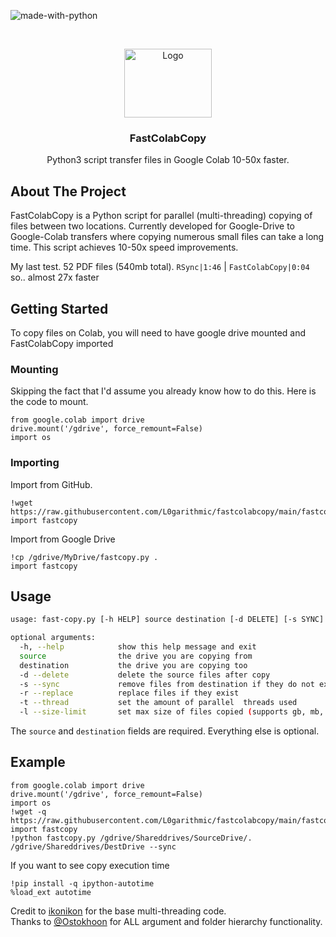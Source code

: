 ![made-with-python](https://img.shields.io/badge/Made%20with-Python3-brightgreen)

<!-- LOGO -->
<br />
<p align="center">
  <img src="https://user-images.githubusercontent.com/1237743/125965643-35d4eefd-963f-475b-9b36-c95564329e03.png" alt="Logo" width="140" height="110">
  <h3 align="center">FastColabCopy</h3>

  <p align="center">
    Python3 script transfer files in Google Colab 10-50x faster.
    <br />
    </p>
</p>

## About The Project
FastColabCopy is a Python script for parallel (multi-threading) copying of files between two locations. Currently developed for Google-Drive to Google-Colab transfers where copying numerous small files can take a long time. This script achieves 10-50x speed improvements.

My last test. 52 PDF files (540mb total). `RSync|1:46` | `FastColabCopy|0:04` so.. almost 27x faster


## Getting Started
To copy files on Colab, you will need to have google drive mounted and FastColabCopy imported 

### Mounting
Skipping the fact that I'd assume you already know how to do this. Here is the code to mount.
```
from google.colab import drive
drive.mount('/gdrive', force_remount=False)
import os
```

### Importing
Import from GitHub.   
```
!wget https://raw.githubusercontent.com/L0garithmic/fastcolabcopy/main/fastcopy.py
import fastcopy
```

Import from Google Drive
```
!cp /gdrive/MyDrive/fastcopy.py .
import fastcopy
```


## Usage
```sh
usage: fast-copy.py [-h HELP] source destination [-d DELETE] [-s SYNC] [-r REPLACE ]

optional arguments:
  -h, --help            show this help message and exit
  source                the drive you are copying from
  destination           the drive you are copying too
  -d --delete           delete the source files after copy
  -s --sync             remove files from destination if they do not exist in source
  -r --replace          replace files if they exist
  -t --thread           set the amount of parallel  threads used
  -l --size-limit       set max size of files copied (supports gb, mb, kb) eg 1.5gb
```
The `source` and `destination` fields are required. Everything else is optional.

## Example
```
from google.colab import drive
drive.mount('/gdrive', force_remount=False)
import os
!wget -q https://raw.githubusercontent.com/L0garithmic/fastcolabcopy/main/fastcopy.py
import fastcopy
!python fastcopy.py /gdrive/Shareddrives/SourceDrive/. /gdrive/Shareddrives/DestDrive --sync
```
If you want to see copy execution time
```
!pip install -q ipython-autotime
%load_ext autotime
```


Credit to [ikonikon](https://github.com/ikonikon/fast-copy) for the base multi-threading code.   
Thanks to [@Ostokhoon](https://www.freelancer.com/u/Ostokhoon) for ALL argument and folder hierarchy functionality.
